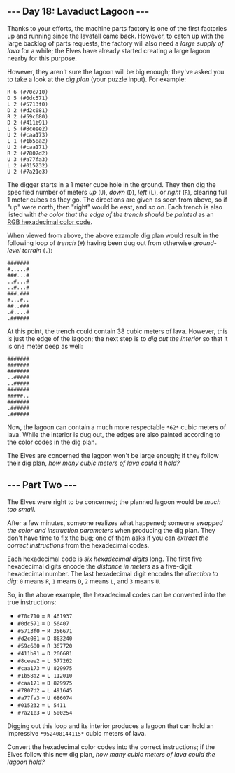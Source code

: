 --- Day 18: Lavaduct Lagoon ---
-------------------------------

Thanks to your efforts, the machine parts factory is one of the first factories
up and running since the lavafall came back. However, to catch up with the large
backlog of parts requests, the factory will also need a *large supply of lava*
for a while; the Elves have already started creating a large lagoon nearby for
this purpose.


However, they aren't sure the lagoon will be big enough; they've asked you to
take a look at the *dig plan* (your puzzle input). For example:



```
R 6 (#70c710)
D 5 (#0dc571)
L 2 (#5713f0)
D 2 (#d2c081)
R 2 (#59c680)
D 2 (#411b91)
L 5 (#8ceee2)
U 2 (#caa173)
L 1 (#1b58a2)
U 2 (#caa171)
R 2 (#7807d2)
U 3 (#a77fa3)
L 2 (#015232)
U 2 (#7a21e3)

```

The digger starts in a 1 meter cube hole in the ground. They then dig the
specified number of meters *up* (`U`), *down* (`D`), *left* (`L`), or *right*
(`R`), clearing full 1 meter cubes as they go. The directions are given as seen
from above, so if "up" were north, then "right" would be east, and so on. Each
trench is also listed with *the color that the edge of the trench should be
painted* as an [RGB hexadecimal color
code](https://en.wikipedia.org/wiki/RGB_color_model#Numeric_representations).


When viewed from above, the above example dig plan would result in the following
loop of *trench* (`#`) having been dug out from otherwise *ground-level terrain*
(`.`):



```
#######
#.....#
###...#
..#...#
..#...#
###.###
#...#..
##..###
.#....#
.######

```

At this point, the trench could contain 38 cubic meters of lava. However, this
is just the edge of the lagoon; the next step is to *dig out the interior* so
that it is one meter deep as well:



```
#######
#######
#######
..#####
..#####
#######
#####..
#######
.######
.######

```

Now, the lagoon can contain a much more respectable `*62*` cubic meters of lava.
While the interior is dug out, the edges are also painted according to the color
codes in the dig plan.


The Elves are concerned the lagoon won't be large enough; if they follow their
dig plan, *how many cubic meters of lava could it hold?*


--- Part Two ---
----------------

The Elves were right to be concerned; the planned lagoon would be *much too
small*.


After a few minutes, someone realizes what happened; someone *swapped the color
and instruction parameters* when producing the dig plan. They don't have time to
fix the bug; one of them asks if you can *extract the correct instructions* from
the hexadecimal codes.


Each hexadecimal code is *six hexadecimal digits* long. The first five
hexadecimal digits encode the *distance in meters* as a five-digit hexadecimal
number. The last hexadecimal digit encodes the *direction to dig*: `0` means
`R`, `1` means `D`, `2` means `L`, and `3` means `U`.


So, in the above example, the hexadecimal codes can be converted into the true
instructions:


+ `#70c710` = `R 461937`
+ `#0dc571` = `D 56407`
+ `#5713f0` = `R 356671`
+ `#d2c081` = `D 863240`
+ `#59c680` = `R 367720`
+ `#411b91` = `D 266681`
+ `#8ceee2` = `L 577262`
+ `#caa173` = `U 829975`
+ `#1b58a2` = `L 112010`
+ `#caa171` = `D 829975`
+ `#7807d2` = `L 491645`
+ `#a77fa3` = `U 686074`
+ `#015232` = `L 5411`
+ `#7a21e3` = `U 500254`


Digging out this loop and its interior produces a lagoon that can hold an
impressive `*952408144115*` cubic meters of lava.


Convert the hexadecimal color codes into the correct instructions; if the Elves
follow this new dig plan, *how many cubic meters of lava could the lagoon hold?*


